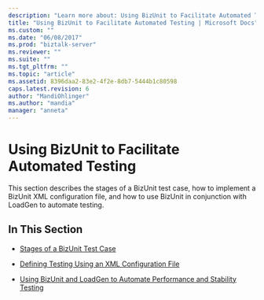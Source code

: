 ```yaml
---
description: "Learn more about: Using BizUnit to Facilitate Automated Testing"
title: "Using BizUnit to Facilitate Automated Testing | Microsoft Docs"
ms.custom: ""
ms.date: "06/08/2017"
ms.prod: "biztalk-server"
ms.reviewer: ""
ms.suite: ""
ms.tgt_pltfrm: ""
ms.topic: "article"
ms.assetid: 8396daa2-83e2-4f2e-8db7-5444b1c80598
caps.latest.revision: 6
author: "MandiOhlinger"
ms.author: "mandia"
manager: "anneta"
---
```

# Using BizUnit to Facilitate Automated Testing
This section describes the stages of a BizUnit test case, how to implement a BizUnit XML configuration file, and how to use BizUnit in conjunction with LoadGen to automate testing.  
  
## In This Section  
  
-   [Stages of a BizUnit Test Case](../technical-guides/stages-of-a-bizunit-test-case.md)  
  
-   [Defining Testing Using an XML Configuration File](../technical-guides/defining-testing-using-an-xml-configuration-file.md)  
  
-   [Using BizUnit and LoadGen to Automate Performance and Stability Testing](../technical-guides/using-bizunit-and-loadgen-to-automate-performance-and-stability-testing.md)
